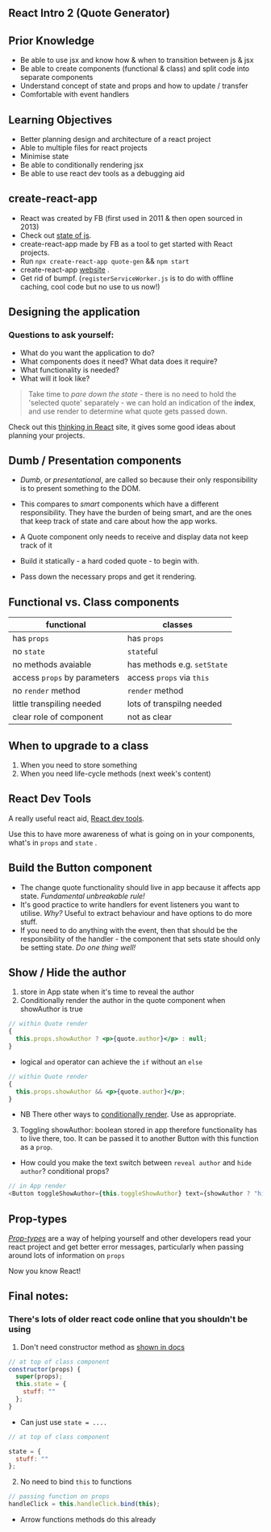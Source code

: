## React Intro 2 (Quote Generator)

## Prior Knowledge

- Be able to use jsx and know how & when to transition between js & jsx
- Be able to create components (functional & class) and split code into separate components
- Understand concept of state and props and how to update / transfer
- Comfortable with event handlers

## Learning Objectives

- Better planning design and architecture of a react project
- Able to multiple files for react projects
- Minimise state
- Be able to conditionally rendering jsx
- Be able to use react dev tools as a debugging aid

## create-react-app

- React was created by FB (first used in 2011 & then open sourced in 2013)
- Check out [state of js](https://stateofjs.com/).
- create-react-app made by FB as a tool to get started with React projects.
- Run `npx create-react-app quote-gen` && `npm start`
- create-react-app [website](https://facebook.github.io/create-react-app/) .
- Get rid of bumpf. (`registerServiceWorker.js` is to do with offline caching, cool code but no use to us now!)

## Designing the application

### Questions to ask yourself:

- What do you want the application to do?
- What components does it need? What data does it require?
- What functionality is needed?
- What will it look like?

> Take time to _pare down the state_ - there is no need to hold the 'selected quote' separately - we can hold an indication of the **index**, and use render to determine what quote gets passed down.

Check out this [thinking in React](https://reactjs.org/docs/thinking-in-react.html) site, it gives some good ideas about planning your projects.

## Dumb / Presentation components

- _Dumb_, or _presentational_, are called so because their only responsibility is to present something to the DOM.
- This compares to _smart_ components which have a different responsibility. They have the burden of being smart, and are the ones that keep track of state and care about how the app works.

- A Quote component only needs to receive and display data not keep track of it

- Build it statically - a hard coded quote - to begin with.

- Pass down the necessary props and get it rendering.

## Functional vs. Class components

| functional                   | classes                     |
| ---------------------------- | --------------------------- |
| has `props`                  | has `props`                 |
| no `state`                   | `state`ful                  |
| no methods avaiable          | has methods e.g. `setState` |
| access `props` by parameters | access `props` via `this`   |
| no `render` method           | `render` method             |
| little transpiling needed    | lots of transpilng needed   |
| clear role of component      | not as clear                |

## When to upgrade to a class

1. When you need to store something
2. When you need life-cycle methods (next week's content)

## React Dev Tools

A really useful react aid, [React dev tools](https://chrome.google.com/webstore/detail/react-developer-tools/fmkadmapgofadopljbjfkapdkoienihi).

Use this to have more awareness of what is going on in your components, what's in `props` and `state` .

## Build the Button component

- The change quote functionality should live in app because it affects app state. _Fundamental unbreakable rule!_
- It's good practice to write handlers for event listeners you want to utilise. _Why?_ Useful to extract behaviour and have options to do more stuff.
- If you need to do anything with the event, then that should be the responsibility of the handler - the component that sets state should only be setting state. _Do one thing well!_

## Show / Hide the author

1. store in App state when it's time to reveal the author
2. Conditionally render the author in the quote component when showAuthor is true

```jsx
// within Quote render
{
  this.props.showAuthor ? <p>{quote.author}</p> : null;
}
```

- logical `and` operator can achieve the `if` without an `else`

```jsx
// within Quote render
{
  this.props.showAuthor && <p>{quote.author}</p>;
}
```

- NB There other ways to [conditionally render](https://reactjs.org/docs/conditional-rendering.html). Use as appropriate.

3. Toggling showAuthor: boolean stored in app therefore functionality has to live there, too. It can be passed it to another Button with this function as a `prop`.

- How could you make the text switch between `reveal author` and `hide author`? conditional props?

```js
// in App render
<Button toggleShowAuthor={this.toggleShowAuthor} text={showAuthor ? "hide author" : "reveal author"} />
```

## Prop-types

[_Prop-types_](https://reactjs.org/docs/typechecking-with-proptypes.html) are a way of helping yourself and other developers read your react project and get better error messages, particularly when passing around lots of information on `props`

Now you know React!

## Final notes:

### There's lots of older react code online that you shouldn't be using

1. Don't need constructor method as [shown in docs](https://reactjs.org/docs/state-and-lifecycle.html)

```js
// at top of class component
constructor(props) {
  super(props);
  this.state = {
    stuff: ""
  };
}
```

- Can just use `state = ....`

```js
// at top of class component

state = {
  stuff: ""
};
```

2. No need to bind `this` to functions

```js
// passing function on props
handleClick = this.handleClick.bind(this);
```

- Arrow functions methods do this already
